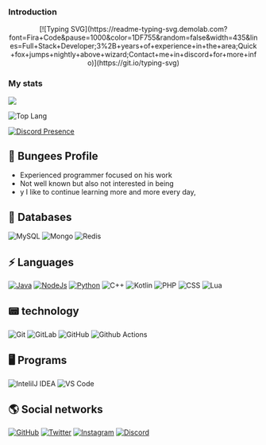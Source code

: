 ### Introduction

<p align="center">
[![Typing SVG](https://readme-typing-svg.demolab.com?font=Fira+Code&pause=1000&color=1DF755&random=false&width=435&lines=Full+Stack+Developer;3%2B+years+of+experience+in+the+area;Quick+fox+jumps+nightly+above+wizard;Contact+me+in+discord+for+more+info)](https://git.io/typing-svg)
<p/>

### My stats

<p align= "">
  <img align= "" src=https://github-readme-stats.vercel.app/api?username=bungeees&show_icons=true&theme=graywhite)>

![Top Lang](https://github-readme-stats.vercel.app/api/top-langs/?username=bungeees&theme=graywhite&langs_count=8)

[![Discord Presence](https://lanyard.cnrad.dev/api/852942542932541453)](https://discord.com/users/852942542932541453)

## 📜 Bungees Profile

- Experienced programmer focused on his work 
- Not well known but also not interested in being
- y I like to continue learning more and more every day,

## 💾 Databases

![MySQL](https://img.shields.io/badge/MySQL-FE9A2E?style=for-the-badge&logo=mysql&logoColor=white)
![Mongo](https://img.shields.io/badge/Mongodb-FE9A2E?style=for-the-badge&logo=mongodb&logoColor=white)
![Redis](https://img.shields.io/badge/Redis-FE9A2E?style=for-the-badge&logo=Redis&logoColor=white)

## ⚡ Languages

[![Java](https://img.shields.io/badge/Java-FE9A2E?style=for-the-badge&logo=javat&logoColor=white)](https://www.java.com/)
[![NodeJs](https://img.shields.io/badge/JavaScript-00ff5e?style=for-the-badge&logo=javascript&logoColor=white)](https://nodejs.org/)
[![Python](https://img.shields.io/badge/Python-00ffe5?style=for-the-badge&logo=python&logoColor=white)](https://www.python.org/)
![C++](https://img.shields.io/badge/C++-b1890?style=for-the-badge&logo=c++&logoColor=white)
![Kotlin](https://img.shields.io/badge/Kotlin-01dfd7?style=for-the-badge&logo=kotlin&logoColor=white)
![PHP](https://img.shields.io/badge/PHP-8181F7?style=for-the-badge&logo=php&logoColor=white)
![CSS](https://img.shields.io/badge/CSS-0174DF?style=for-the-badge&logo=css&logoColor=white)
![Lua](https://img.shields.io/badge/Lua-0174DF?style=for-the-badge&logo=lua&logoColor=white)
## 📟 technology

![Git](https://img.shields.io/badge/Git-FE9A2E?style=for-the-badge&logo=git&logoColor=white)
![GitLab](https://img.shields.io/badge/GitLab-FE9A2E?style=for-the-badge&logo=gitlab&logoColor=white)
![GitHub](https://img.shields.io/badge/Github-FE9A2E?style=for-the-badge&logo=github&logoColor=white)
![Github Actions](https://img.shields.io/badge/Github%20Actions-2088FF?style=for-the-badge&logo=github-action&logoColor=white)


## 🖥️ Programs 

![InteliIJ IDEA](https://img.shields.io/badge/InteliIJ%20IDEA-000000?style=for-the-badge&logo=inteliij-idea&logoColor=white)
![VS Code](https://img.shields.io/badge/VS%20Code-007ACC?style=for-the-badge&logo=vs-code&logoColor=white)


## 🌎 Social networks 

[![GitHub](https://img.shields.io/badge/Github-100000?style=for-the-badge&logo=github&logoColor=white)](https://github.com/bungees)
[![Twitter](https://img.shields.io/badge/Twitter-1DA1F2?style=for-the-badge&logo=twitter&logoColor=white)](https://twitter.com/bungees)
[![Instagram](https://img.shields.io/badge/Instagram-ff00d9?style=for-the-badge&logo=instagram&logoColor=white)](https://www.instagram.com/david.nadira/)
[![Discord](https://img.shields.io/badge/Discord-4c00ff?style=for-the-badge&logo=discord&logoColor=white)](https://discordapp.com/users/852942542932541453/)
